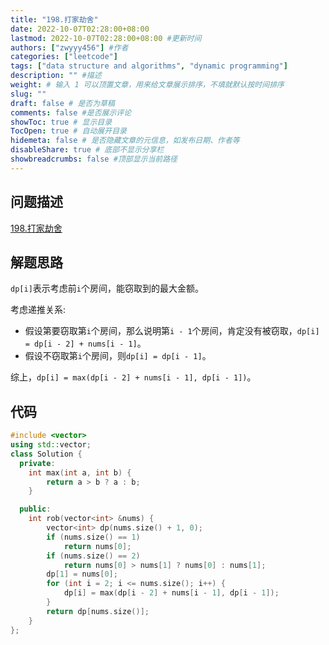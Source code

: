 ```yaml
---
title: "198.打家劫舍"
date: 2022-10-07T02:28:00+08:00
lastmod: 2022-10-07T02:28:00+08:00 #更新时间
authors: ["zwyyy456"] #作者
categories: ["leetcode"]
tags: ["data structure and algorithms", "dynamic programming"]
description: "" #描述
weight: # 输入 1 可以顶置文章，用来给文章展示排序，不填就默认按时间排序
slug: ""
draft: false # 是否为草稿
comments: false #是否展示评论
showToc: true # 显示目录
TocOpen: true # 自动展开目录
hidemeta: false # 是否隐藏文章的元信息，如发布日期、作者等
disableShare: true # 底部不显示分享栏
showbreadcrumbs: false #顶部显示当前路径
---
```

## 问题描述
[198.打家劫舍](https://leetcode.cn/problems/house-robber/)

## 解题思路
`dp[i]`表示考虑前`i`个房间，能窃取到的最大金额。

考虑递推关系:
- 假设第要窃取第`i`个房间，那么说明第`i - 1`个房间，肯定没有被窃取，`dp[i] = dp[i - 2] + nums[i - 1]`。
- 假设不窃取第`i`个房间，则`dp[i] = dp[i - 1]`。

综上，`dp[i] = max(dp[i - 2] + nums[i - 1], dp[i - 1])`。

## 代码
```cpp
#include <vector>
using std::vector;
class Solution {
  private:
    int max(int a, int b) {
        return a > b ? a : b;
    }

  public:
    int rob(vector<int> &nums) {
        vector<int> dp(nums.size() + 1, 0);
        if (nums.size() == 1)
            return nums[0];
        if (nums.size() == 2)
            return nums[0] > nums[1] ? nums[0] : nums[1];
        dp[1] = nums[0];
        for (int i = 2; i <= nums.size(); i++) {
            dp[i] = max(dp[i - 2] + nums[i - 1], dp[i - 1]);
        }
        return dp[nums.size()];
    }
};
```

